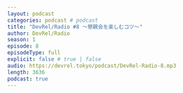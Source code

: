 ```yaml
---
layout: podcast
categories: podcast # podcast
title: "DevRel/Radio #8 〜懇親会を楽しむコツ〜"
author: DevRel/Radio
season: 1
episode: 8
episodeType: full
explicit: false # true | false
audio: https://devrel.tokyo/podcast/DevRel-Radio-8.mp3
length: 3636
podcast: true
---
```

